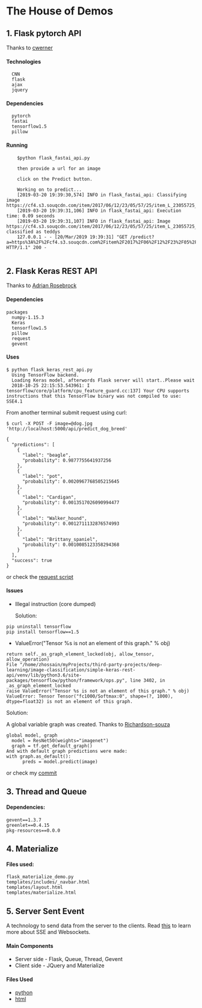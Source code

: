 # The House of Demos

## 1. Flask pytorch API
Thanks to [cwerner](https://github.com/cwerner/guitars-app/blob/master/guitar-classifier.py)

#### Technologies
```
  CNN
  flask
  ajax
  jquery
```

#### Dependencies
```
  pytorch
  fastai
  tensorflow1.5
  pillow
```
#### Running

```
    $python flask_fastai_api.py

    then provide a url for an image

    click on the Predict button.

    Working on to predict...
    [2019-03-20 19:39:30,574] INFO in flask_fastai_api: Classifying image https://cf4.s3.souqcdn.com/item/2017/06/12/23/05/57/25/item_L_23055725_32443293.jpg
    [2019-03-20 19:39:31,106] INFO in flask_fastai_api: Execution time: 0.09 seconds
    [2019-03-20 19:39:31,107] INFO in flask_fastai_api: Image https://cf4.s3.souqcdn.com/item/2017/06/12/23/05/57/25/item_L_23055725_32443293.jpg classified as teddys
    127.0.0.1 - - [20/Mar/2019 19:39:31] "GET /predict?a=https%3A%2F%2Fcf4.s3.souqcdn.com%2Fitem%2F2017%2F06%2F12%2F23%2F05%2F57%2F25%2Fitem_L_23055725_32443293.jpg HTTP/1.1" 200 -


```
## 2. Flask Keras REST API
Thanks to [Adrian Rosebrock](https://github.com/jrosebr1/simple-keras-rest-api)

#### Dependencies
```
packages
  numpy-1.15.3
  Keras
  tensorflow1.5
  pillow
  request
  gevent
```
#### Uses
```
$ python flask_keras_rest_api.py
  Using TensorFlow backend.
  Loading Keras model, afterwords Flask server will start..Please wait
  2018-10-25 22:15:53.543961: I tensorflow/core/platform/cpu_feature_guard.cc:137] Your CPU supports instructions that this TensorFlow binary was not compiled to use: SSE4.1
```
From another terminal submit request using curl:
```
$ curl -X POST -F image=@dog.jpg 'http://localhost:5000/api/predict_dog_breed'

{
  "predictions": [
    {
      "label": "beagle",
      "probability": 0.9877755641937256
    },
    {
      "label": "pot",
      "probability": 0.0020967768505215645
    },
    {
      "label": "Cardigan",
      "probability": 0.0013517026090994477
    },
    {
      "label": "Walker_hound",
      "probability": 0.0012711132876574993
    },
    {
      "label": "Brittany_spaniel",
      "probability": 0.0010085123358294368
    }
  ],
  "success": true
}

```
or check the [request script](https://github.com/cognitiveRobot/simple-keras-rest-api/blob/master/simple_request.py)

#### Issues
* Illegal instruction (core dumped)

  Solution:
```
pip uninstall tensorflow
pip install tensorflow==1.5
```
* ValueError("Tensor %s is not an element of this graph." % obj)
```
return self._as_graph_element_locked(obj, allow_tensor, allow_operation)
File "/home/zhossain/myProjects/third-party-projects/deep-learning/image-classification/simple-keras-rest-api/venv/lib/python3.6/site-packages/tensorflow/python/framework/ops.py", line 3402, in _as_graph_element_locked
raise ValueError("Tensor %s is not an element of this graph." % obj)
ValueError: Tensor Tensor("fc1000/Softmax:0", shape=(?, 1000), dtype=float32) is not an element of this graph.
```
  Solution:

  A global variable graph was created. Thanks to [Richardson-souza](https://github.com/jrosebr1/simple-keras-rest-api/pull/8/commits/083f4fa8635775a12a09710134531bcff6a5c4b4)
  ```
global model, graph
	model = ResNet50(weights="imagenet")
	graph = tf.get_default_graph()
And with default graph predictions were made:
with graph.as_default():
        preds = model.predict(image)
  ```
  or check my [commit](https://github.com/cognitiveRobot/simple-keras-rest-api/commit/725909d262f31ad775723dd12ba55c4ffe257e8a)


## 3. Thread and Queue

####  Dependencies:
  ```
  gevent==1.3.7
  greenlet==0.4.15
  pkg-resources==0.0.0
  ```
## 4. Materialize

####   Files used:
   ```
   flask_materialize_demo.py
   templates/includes/_navbar.html
   templates/layout.html
   templates/materialize.html
   ```
## 5. Server Sent Event

A technology to send data from the server to the clients. Read [this](https://www.smashingmagazine.com/2018/02/sse-websockets-data-flow-http2/) to learn more about SSE and Websockets.  

#### Main Components
* Server side - Flask, Queue, Thread, Gevent
* Client side - JQuery and Materialize

#### Files Used
* [python](https://github.com/cognitiveRobot/py-modules-demo/blob/master/flask_sse_demo.py)
* [html](https://github.com/cognitiveRobot/py-modules-demo/blob/master/templates/sse.html)
